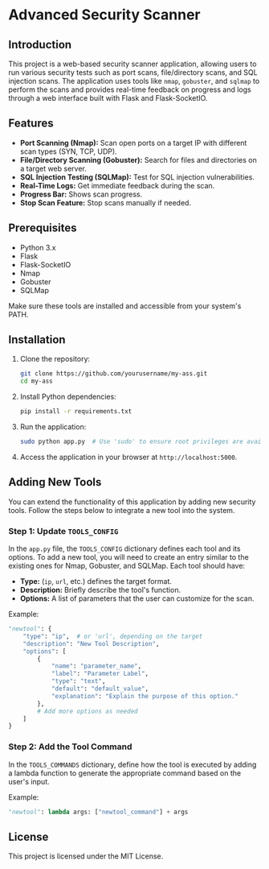 # Advanced Security Scanner

## Introduction

This project is a web-based security scanner application, allowing users to run various security tests such as port scans, file/directory scans, and SQL injection scans. The application uses tools like `nmap`, `gobuster`, and `sqlmap` to perform the scans and provides real-time feedback on progress and logs through a web interface built with Flask and Flask-SocketIO.

## Features

- **Port Scanning (Nmap):** Scan open ports on a target IP with different scan types (SYN, TCP, UDP).
- **File/Directory Scanning (Gobuster):** Search for files and directories on a target web server.
- **SQL Injection Testing (SQLMap):** Test for SQL injection vulnerabilities.
- **Real-Time Logs:** Get immediate feedback during the scan.
- **Progress Bar:** Shows scan progress.
- **Stop Scan Feature:** Stop scans manually if needed.

## Prerequisites

- Python 3.x
- Flask
- Flask-SocketIO
- Nmap
- Gobuster
- SQLMap

Make sure these tools are installed and accessible from your system's PATH.

## Installation

1. Clone the repository:

   ```bash
   git clone https://github.com/yourusername/my-ass.git
   cd my-ass
   ```

2. Install Python dependencies:

   ```bash
   pip install -r requirements.txt
   ```

3. Run the application:

   ```bash
   sudo python app.py  # Use 'sudo' to ensure root privileges are available if needed
   ```

4. Access the application in your browser at `http://localhost:5000`.

## Adding New Tools

You can extend the functionality of this application by adding new security tools. Follow the steps below to integrate a new tool into the system.

### Step 1: Update `TOOLS_CONFIG`

In the `app.py` file, the `TOOLS_CONFIG` dictionary defines each tool and its options. To add a new tool, you will need to create an entry similar to the existing ones for Nmap, Gobuster, and SQLMap. Each tool should have:

- **Type:** (`ip`, `url`, etc.) defines the target format.
- **Description:** Briefly describe the tool's function.
- **Options:** A list of parameters that the user can customize for the scan.

Example:

```python
"newtool": {
    "type": "ip",  # or 'url', depending on the target
    "description": "New Tool Description",
    "options": [
        {
            "name": "parameter_name",
            "label": "Parameter Label",
            "type": "text",
            "default": "default_value",
            "explanation": "Explain the purpose of this option."
        },
        # Add more options as needed
    ]
}
```

### Step 2: Add the Tool Command

In the `TOOLS_COMMANDS` dictionary, define how the tool is executed by adding a lambda function to generate the appropriate command based on the user's input.

Example:

```python
"newtool": lambda args: ["newtool_command"] + args
```

## License

This project is licensed under the MIT License.

